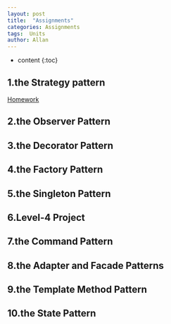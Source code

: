 ```yaml
---
layout: post
title:  "Assignments"
categories: Assignments
tags:  Units  
author: Allan
---
```


* content
{:toc}

## 1.the Strategy pattern
<A href="{{ site.baseurl  }}/resources/Assignments/Strategy.Homework.docx">Homework</a>
## 2.the Observer Pattern
## 3.the Decorator Pattern
## 4.the Factory Pattern
## 5.the Singleton Pattern
## 6.Level-4 Project
## 7.the Command Pattern
## 8.the Adapter and Facade Patterns
## 9.the Template Method Pattern
## 10.the State Pattern
